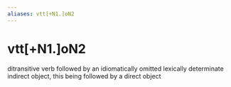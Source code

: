 ```yaml
---
aliases: vtt[+N1.]oN2
---
```

# vtt[+N1.]oN2

ditransitive verb followed by an idiomatically omitted lexically determinate indirect object, this being followed by a direct object